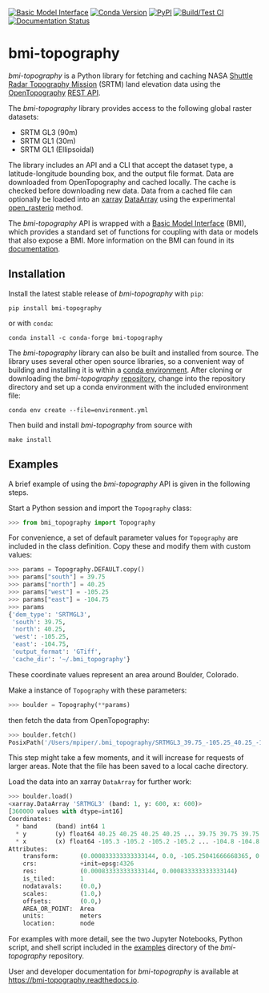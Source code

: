 [![Basic Model Interface](https://img.shields.io/badge/CSDMS-Basic%20Model%20Interface-green.svg)](https://bmi.readthedocs.io/)
[![Conda Version](https://img.shields.io/conda/vn/conda-forge/bmi-topography.svg)](https://anaconda.org/conda-forge/bmi-topography)
[![PyPI](https://img.shields.io/pypi/v/bmi-topography)](https://pypi.org/project/bmi-topography)
[![Build/Test CI](https://github.com/csdms/bmi-topography/actions/workflows/build-test-ci.yml/badge.svg)](https://github.com/csdms/bmi-topography/actions/workflows/build-test-ci.yml)
[![Documentation Status](https://readthedocs.org/projects/bmi-topography/badge/?version=latest)](https://bmi-topography.readthedocs.io/en/latest/?badge=latest)

# bmi-topography

*bmi-topography* is a Python library for fetching and caching
NASA [Shuttle Radar Topography Mission](https://www2.jpl.nasa.gov/srtm/) (SRTM)
land elevation data
using the [OpenTopography](https://opentopography.org/)
[REST API](https://portal.opentopography.org/apidocs/).

The *bmi-topography* library provides access to the following global raster datasets:

* SRTM GL3 (90m)
* SRTM GL1 (30m)
* SRTM GL1 (Ellipsoidal)

The library includes an API and a CLI that accept
the dataset type,
a latitude-longitude bounding box, and
the output file format.
Data are downloaded from OpenTopography and cached locally.
The cache is checked before downloading new data.
Data from a cached file can optionally be loaded into an
[xarray](http://xarray.pydata.org/en/stable/)
[DataArray](http://xarray.pydata.org/en/stable/api.html#dataarray)
using the experimental [open_rasterio](http://xarray.pydata.org/en/stable/generated/xarray.open_rasterio.html#xarray.open_rasterio) method.

The *bmi-topography* API is wrapped with a
[Basic Model Interface](https://bmi.readthedocs.io) (BMI),
which provides a standard set of functions for coupling with data or models
that also expose a BMI.
More information on the BMI can found in its
[documentation](https://bmi.readthedocs.io).

## Installation

Install the latest stable release of *bmi-topography* with `pip`:
```
pip install bmi-topography
```
or with `conda`:
```
conda install -c conda-forge bmi-topography
```

The *bmi-topography* library can also be built and installed from source.
The library uses several other open source libraries,
so a convenient way of building and installing it is within a
[conda environment](https://docs.conda.io/projects/conda/en/latest/user-guide/tasks/manage-environments.html).
After cloning or downloading the *bmi-topography*
[repository](https://github.com/csdms/bmi-topography),
change into the repository directory
and set up a conda environment with the included environment file:
```
conda env create --file=environment.yml
```
Then build and install *bmi-topography* from source with
```
make install
```

## Examples

A brief example of using the *bmi-topography* API is given in the following steps.

Start a Python session and import the `Topography` class:
```python
>>> from bmi_topography import Topography
```

For convenience,
a set of default parameter values for `Topography` are included in the class definition.
Copy these and modify them with custom values:
```python
>>> params = Topography.DEFAULT.copy()
>>> params["south"] = 39.75
>>> params["north"] = 40.25
>>> params["west"] = -105.25
>>> params["east"] = -104.75
>>> params
{'dem_type': 'SRTMGL3',
 'south': 39.75,
 'north': 40.25,
 'west': -105.25,
 'east': -104.75,
 'output_format': 'GTiff',
 'cache_dir': '~/.bmi_topography'}
```
These coordinate values represent an area around Boulder, Colorado.

Make a instance of `Topography` with these parameters:
```python
>>> boulder = Topography(**params)
```
then fetch the data from OpenTopography:
```python
>>> boulder.fetch()
PosixPath('/Users/mpiper/.bmi_topography/SRTMGL3_39.75_-105.25_40.25_-104.75.tif')
```
This step might take a few moments,
and it will increase for requests of larger areas.
Note that the file has been saved to a local cache directory.

Load the data into an xarray `DataArray` for further work:
```python
>>> boulder.load()
<xarray.DataArray 'SRTMGL3' (band: 1, y: 600, x: 600)>
[360000 values with dtype=int16]
Coordinates:
  * band     (band) int64 1
  * y        (y) float64 40.25 40.25 40.25 40.25 ... 39.75 39.75 39.75 39.75
  * x        (x) float64 -105.3 -105.2 -105.2 -105.2 ... -104.8 -104.8 -104.8
Attributes:
    transform:      (0.000833333333333144, 0.0, -105.25041666668365, 0.0, -0....
    crs:            +init=epsg:4326
    res:            (0.000833333333333144, 0.000833333333333144)
    is_tiled:       1
    nodatavals:     (0.0,)
    scales:         (1.0,)
    offsets:        (0.0,)
    AREA_OR_POINT:  Area
    units:          meters
    location:       node
```

For examples with more detail,
see the two Jupyter Notebooks,
Python script, and shell script
included in the [examples](https://github.com/csdms/bmi-topography/tree/main/examples) directory
of the *bmi-topography* repository.

User and developer documentation for *bmi-topography*
is available at https://bmi-topography.readthedocs.io.
